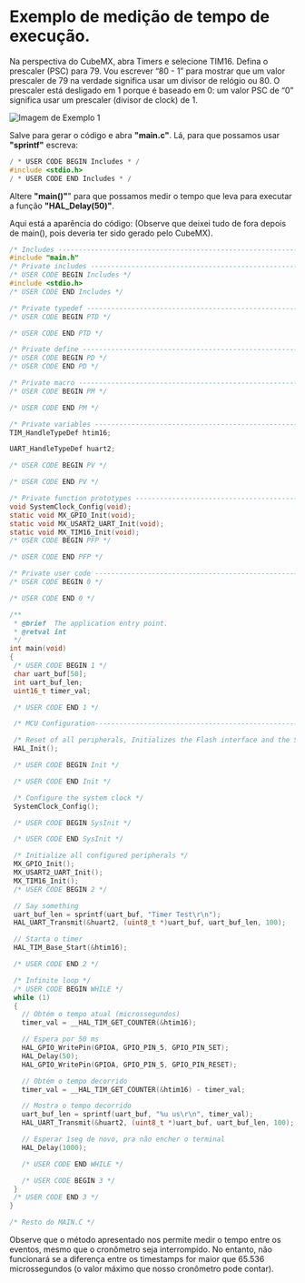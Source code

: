 # Exemplo de medição de tempo de execução.

Na perspectiva do CubeMX, abra Timers e selecione TIM16. Defina o prescaler (PSC) para 79. Vou escrever “80 - 1” para mostrar que um valor prescaler de 79 na verdade significa usar um divisor de relógio ou 80. O prescaler está desligado em 1 porque é baseado em 0: um valor PSC de “0” significa usar um prescaler (divisor de clock) de 1.

![Imagem de Exemplo 1](https://github.com/Well-IDESCO/STM32-Codes/assets/135154280/e9457d70-0085-4533-8d27-635dc91bced3)

Salve para gerar o código e abra **"main.c"**. Lá, para que possamos usar **"sprintf"** escreva:
~~~C
/ * USER CODE BEGIN Includes * / 
#include <stdio.h> 
/ * USER CODE END Includes * / 
~~~

 Altere **"main()"**" para que possamos medir o tempo que leva para executar a função **"HAL_Delay(50)"**. 
 
 Aqui está a aparência do código:
 (Observe que deixei tudo de fora depois de main(), pois deveria ter sido gerado pelo CubeMX).
 
 ~~~C
/* Includes ------------------------------------------------------------------*/
#include "main.h"
/* Private includes ----------------------------------------------------------*/
/* USER CODE BEGIN Includes */
#include <stdio.h>
/* USER CODE END Includes */

/* Private typedef -----------------------------------------------------------*/
/* USER CODE BEGIN PTD */

/* USER CODE END PTD */

/* Private define ------------------------------------------------------------*/
/* USER CODE BEGIN PD */
/* USER CODE END PD */

/* Private macro -------------------------------------------------------------*/
/* USER CODE BEGIN PM */

/* USER CODE END PM */

/* Private variables ---------------------------------------------------------*/
TIM_HandleTypeDef htim16;

UART_HandleTypeDef huart2;

/* USER CODE BEGIN PV */

/* USER CODE END PV */

/* Private function prototypes -----------------------------------------------*/
void SystemClock_Config(void);
static void MX_GPIO_Init(void);
static void MX_USART2_UART_Init(void);
static void MX_TIM16_Init(void);
/* USER CODE BEGIN PFP */

/* USER CODE END PFP */

/* Private user code ---------------------------------------------------------*/
/* USER CODE BEGIN 0 */

/* USER CODE END 0 */

/**
  * @brief  The application entry point.
  * @retval int
  */
int main(void)
{
  /* USER CODE BEGIN 1 */
  char uart_buf[50];
  int uart_buf_len;
  uint16_t timer_val;

  /* USER CODE END 1 */

  /* MCU Configuration--------------------------------------------------------*/

  /* Reset of all peripherals, Initializes the Flash interface and the Systick. */
  HAL_Init();

  /* USER CODE BEGIN Init */

  /* USER CODE END Init */

  /* Configure the system clock */
  SystemClock_Config();

  /* USER CODE BEGIN SysInit */

  /* USER CODE END SysInit */

  /* Initialize all configured peripherals */
  MX_GPIO_Init();
  MX_USART2_UART_Init();
  MX_TIM16_Init();
  /* USER CODE BEGIN 2 */

  // Say something
  uart_buf_len = sprintf(uart_buf, "Timer Test\r\n");
  HAL_UART_Transmit(&huart2, (uint8_t *)uart_buf, uart_buf_len, 100);

  // Starta o timer
  HAL_TIM_Base_Start(&htim16);

  /* USER CODE END 2 */

  /* Infinite loop */
  /* USER CODE BEGIN WHILE */
  while (1)
  {
    // Obtém o tempo atual (microssegundos) 
    timer_val = __HAL_TIM_GET_COUNTER(&htim16);

    // Espera por 50 ms
    HAL_GPIO_WritePin(GPIOA, GPIO_PIN_5, GPIO_PIN_SET);
    HAL_Delay(50);
    HAL_GPIO_WritePin(GPIOA, GPIO_PIN_5, GPIO_PIN_RESET);

    // Obtém o tempo decorrido
    timer_val = __HAL_TIM_GET_COUNTER(&htim16) - timer_val;

    // Mostra o tempo decorrido 
    uart_buf_len = sprintf(uart_buf, "%u us\r\n", timer_val);
    HAL_UART_Transmit(&huart2, (uint8_t *)uart_buf, uart_buf_len, 100);

    // Esperar 1seg de novo, pra não encher o terminal
    HAL_Delay(1000);

    /* USER CODE END WHILE */

    /* USER CODE BEGIN 3 */
  }
  /* USER CODE END 3 */
}

/* Resto do MAIN.C */
 ~~~
 
 Observe que o método apresentado nos permite medir o tempo entre os eventos, mesmo que o cronômetro seja interrompido. No entanto, não funcionará se a diferença entre os timestamps for maior que 65.536 microssegundos (o valor máximo que nosso cronômetro pode contar).